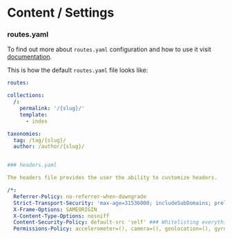 # Content / Settings

### routes.yaml

To find out more about `routes.yaml` configuration and how to use it visit [documentation](https://ghost.org/docs/themes/routing/).

This is how the default `routes.yaml` file looks like:

```yaml
routes:

collections:
  /:
    permalink: '/{slug}/'
    template:
      - index

taxonomies:
  tag: /tag/{slug}/
  author: /author/{slug}/


### headers.yaml

The headers file provides the user the ability to customize headers.

/*:
  Referrer-Policy: no-referrer-when-downgrade
  Strict-Transport-Security: 'max-age=31536000; includeSubDomains; preload'
  X-Frame-Options: SAMEORIGIN
  X-Content-Type-Options: nosniff
  Content-Security-Policy: default-src 'self' ### Whitelisting everything in project
  Permissions-Policy: accelerometer=(), camera=(), geolocation=(), gyroscope=(), magnetometer=(), microphone=(), payment=(), usb=() ### Transform Feature-Policy to Permissions-Policy
